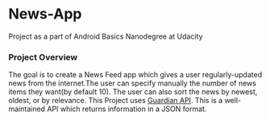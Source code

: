 # News-App

Project as a part of Android Basics Nanodegree at Udacity
### Project Overview
The goal is to create a News Feed app which gives a user regularly-updated news from the internet.The user can specify manually
the number of news items they want(by default 10). The user can also sort the news by newest, oldest, or by relevance.
This Project uses [Guardian API](https://open-platform.theguardian.com/documentation/). This is a well-maintained API which
returns information in a JSON format.
